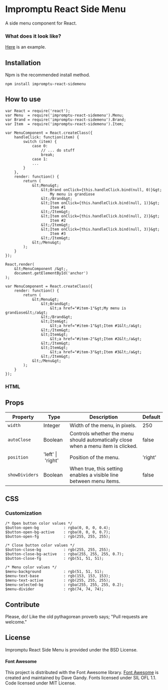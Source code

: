 # Impromptu React Side Menu

A side menu component for React. 

### What does it look like?

[Here](http://johanneshilden.github.io/impromptu-react-sidemenu) is an example. 

## Installation

Npm is the recommended install method.

```
npm install impromptu-react-sidemenu
```

## How to use

```
var React = require('react');
var Menu  = require('impromptu-react-sidemenu').Menu;
var Brand = require('impromptu-react-sidemenu').Brand;
var Item  = require('impromptu-react-sidemenu').Item;

var MenuComponent = React.createClass({
    handleClick: function(item) {
        switch (item) {
            case 0:
                // ... do stuff
                break;
            case 1:
            ...
        }
    },
    render: function() {
        return (
            &lt;Menu&gt;
                &lt;Brand onClick={this.handleClick.bind(null, 0)}&gt;
                    My menu is grandiose
                &lt;/Brand&gt;
                &lt;Item onClick={this.handleClick.bind(null, 1)}&gt;
                    Item #1
                &lt;/Item&gt;
                &lt;Item onClick={this.handleClick.bind(null, 2)}&gt;
                    Item #2
                &lt;/Item&gt;
                &lt;Item onClick={this.handleClick.bind(null, 3)}&gt;
                    Item #3
                &lt;/Item&gt;
            &lt;/Menu&gt;
        );
    }
});

React.render(
    &lt;MenuComponent /&gt;,
    document.getElementById('anchor')
);
```

```
var MenuComponent = React.createClass({
    render: function() {
        return (
            &lt;Menu&gt;
                &lt;Brand&gt;
                    &lt;a href="#item-1"&gt;My menu is grandiose&lt;/a&gt;
                &lt;/Brand&gt;
                &lt;Item&gt;
                    &lt;a href="#item-1"&gt;Item #1&lt;/a&gt;
                &lt;/Item&gt;
                &lt;Item&gt;
                    &lt;a href="#item-2"&gt;Item #2&lt;/a&gt;
                &lt;/Item&gt;
                &lt;Item&gt;
                    &lt;a href="#item-3"&gt;Item #3&lt;/a&gt;
                &lt;/Item&gt;
            &lt;/Menu&gt;
        );
    }
});
```

### HTML

## Props

| Property        | Type                     | Description   | Default      | 
| --------------- | ------------------------ | ------------- | ------------ |
| `width`         | Integer                  | Width of the menu, in pixels.  | 250         |
| `autoClose`     | Boolean                  | Controls whether the menu should automatically close when a menu item is clicked.      | false      |
| `position`      | 'left'&nbsp;&vert;&nbsp;'right'         | Position of the menu.     | 'right'            |
| `showDividers`  | Boolean                  | When true, this setting enables a visible line between menu items.     | false    |


<i style="font-size:3.2em; float:right;" class="ion-social-sass"></i>
## CSS

### Customization

```
/* Open button color values */
$button-open-bg           : rgba(0, 0, 0, 0.4);
$button-open-bg-active    : rgba(0, 0, 0, 0.7);
$button-open-fg           : rgb(255, 255, 255);

/* Close button color values */
$button-close-bg          : rgb(255, 255, 255);
$button-close-bg-active   : rgba(255, 255, 255, 0.7);
$button-close-fg          : rgb(51, 51, 51);

/* Menu color values */
$menu-background          : rgb(51, 51, 51);
$menu-text-base           : rgb(153, 153, 153);
$menu-text-active         : rgb(255, 255, 255);
$menu-selected-bg         : rgba(255, 255, 255, 0.2);
$menu-divider             : rgb(74, 74, 74);
```

## Contribute

Please, do! Like the old pythagorean proverb says; "Pull requests are welcome."

## License

Impromptu React Side Menu is provided under the BSD License.

#### Font Awesome

This project is distributed with the Font Awesome library. [Font Awesome](http://fontawesome.io/) is created and maintained by Dave Gandy. Fonts licensed under SIL OFL 1.1. Code licensed under MIT License.
